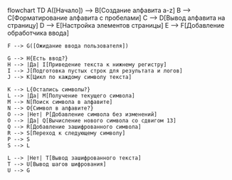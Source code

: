 flowchart TD
    A([Начало]) --> B[Создание алфавита a-z]
    B --> C[Форматирование алфавита с пробелами]
    C --> D[Вывод алфавита на страницу]
    D --> E[Настройка элементов страницы]
    E --> F[Добавление обработчика ввода]
    
    F --> G([Ожидание ввода пользователя])
    
    G --> H{Есть ввод?}
    H --> |Да| I[Приведение текста к нижнему регистру]
    I --> J[Подготовка пустых строк для результата и логов]
    J --> K[Цикл по каждому символу текста]
    
    K --> L{Остались символы?}
    L --> |Да| M[Получение текущего символа]
    M --> N[Поиск символа в алфавите]
    N --> O{Символ в алфавите?}
    O --> |Нет| P[Добавление символа без изменений]
    O --> |Да| Q[Вычисление нового символа со сдвигом 13]
    Q --> R[Добавление зашифрованного символа]
    R --> S[Переход к следующему символу]
    P --> S
    S --> L
    
    L --> |Нет| T[Вывод зашифрованного текста]
    T --> U[Вывод шагов шифрования]
    U --> G